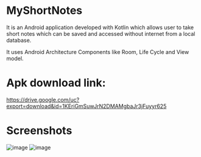 # MyShortNotes

It is an Android application developed with Kotlin which allows user to take short notes which can be saved and accessed without internet from a local database.

It uses Android Architecture Components like Room, Life Cycle and View model.

# Apk download link:
 https://drive.google.com/uc?export=download&id=1KEriGmSuwJrN2DMAMgbaJr3jFuyyr625
 
 # Screenshots
 
 ![image](https://user-images.githubusercontent.com/69160216/165922967-69fc3b0c-2292-48d9-8b5d-bf9dfa92a0af.png)
![image](https://user-images.githubusercontent.com/69160216/165922990-499aad00-d814-4625-b76e-778b40c245a0.png)
